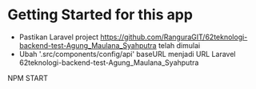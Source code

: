 # Getting Started for this app

- Pastikan Laravel project https://github.com/RanguraGIT/62teknologi-backend-test-Agung_Maulana_Syahputra telah dimulai
- Ubah '.src/components/config/api' baseURL menjadi URL Laravel 62teknologi-backend-test-Agung_Maulana_Syahputra 

NPM START

      
    

